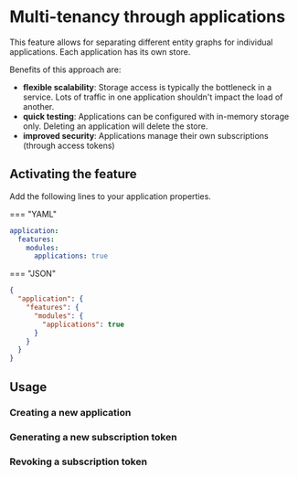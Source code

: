 # Multi-tenancy through applications

This feature allows for separating different entity graphs for individual applications. Each application has its own store. 

Benefits of this approach are: 

* **flexible scalability**: Storage access is typically the bottleneck in a  service. Lots of traffic in one application shouldn't impact the load of another. 
* **quick testing**: Applications can be configured with in-memory storage only. Deleting an application will delete the store. 
* **improved security**: Applications manage their own subscriptions (through access tokens)

## Activating the feature
Add the following lines to your application properties. 

=== "YAML"
````yaml
application:
  features:
    modules:
      applications: true
````

=== "JSON"
````json
{
  "application": {
    "features": {
      "modules": {
        "applications": true
      }
    } 
  }  
}
````

## Usage 

### Creating a new application

### Generating a new subscription token

### Revoking a subscription token